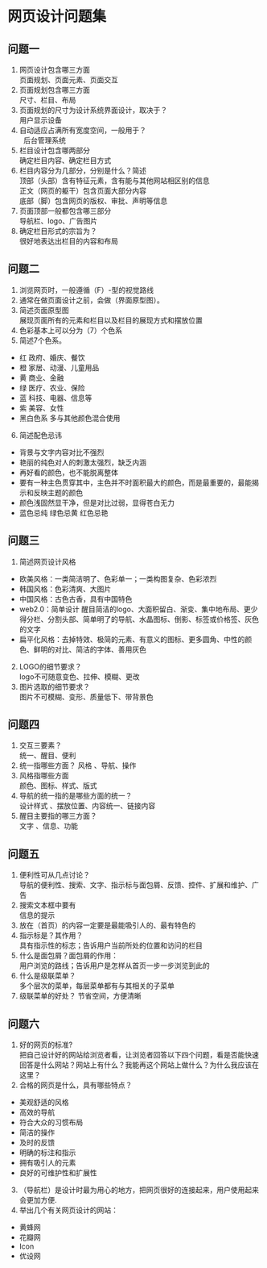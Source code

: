 # 网页设计问题集
## 问题一  
1. 网页设计包含哪三方面  
   页面规划、页面元素、页面交互  
2. 页面规划包含哪三方面  
   尺寸、栏目、布局  
3. 页面规划的尺寸为设计系统界面设计，取决于？  
   用户显示设备    
4. 自动适应占满所有宽度空间，一般用于？  
   后台管理系统  
5. 栏目设计包含哪两部分  
   确定栏目内容、确定栏目方式  
6. 栏目内容分为几部分，分别是什么？简述  
   顶部（头部）含有特征元素，含有能与其他网站相区别的信息  
   正文（网页的躯干）包含页面大部分内容   
   底部（脚）包含网页的版权、审批、声明等信息  
7. 页面顶部一般都包含哪三部分  
   导航栏、logo、广告图片  
8. 确定栏目形式的宗旨为？  
   很好地表达出栏目的内容和布局  
## 问题二
1. 浏览网页时，一般遵循（F）-型的视觉路线  
2. 通常在做页面设计之前，会做（界面原型图）。  
3. 简述页面原型图  
   展现页面所有的元素和栏目以及栏目的展现方式和摆放位置  
4. 色彩基本上可以分为（7）个色系  
5. 简述7个色系。  
 - 红 政府、婚庆、餐饮  
 - 橙 家居、动漫、儿童用品  
 - 黄 商业、金融  
 - 绿 医疗、农业、保险  
 - 蓝 科技、电器、信息等  
 - 紫 美容、女性  
 - 黑白色系 多与其他颜色混合使用  
6. 简述配色忌讳  
 - 背景与文字内容对比不强烈  
 - 艳丽的纯色对人的刺激太强烈，缺乏内涵  
 - 再好看的颜色，也不能脱离整体  
 - 要有一种主色贯穿其中，主色并不时面积最大的颜色，而是最重要的，最能揭示和反映主题的颜色  
 - 颜色浅固然显干净，但是对比过弱，显得苍白无力  
 - 蓝色忌纯 绿色忌黄 红色忌艳  
## 问题三
1. 简述网页设计风格  
 - 欧美风格：一类简洁明了、色彩单一；一类构图复杂、色彩浓烈  
 - 韩国风格：色彩清爽、大图片  
 - 中国风格：古色古香，具有中国特色  
 - web2.0：简单设计 醒目简洁的logo、大面积留白、渐变、集中地布局、更少得分栏、分割头部、简单明了的导航、水晶图标、倒影、标签或价格签、灰色的文字  
 - 扁平化风格：去掉特效、极简的元素、有意义的图标、更多圆角、中性的颜色、鲜明的对比、简洁的字体、善用灰色  
2. LOGO的细节要求？  
   logo不可随意变色、拉伸、模糊、更改  
3. 图片选取的细节要求？  
   图片不可模糊、变形、质量低下、带背景色  
## 问题四
1. 交互三要素？  
   统一、醒目、便利  
2. 统一指哪些方面？
   风格 、导航、操作  
3. 风格指哪些方面  
   颜色、图标、样式、版式  
4. 导航的统一指的是哪些方面的统一？  
   设计样式 、摆放位置、内容统一、链接内容  
5. 醒目主要指的哪三方面？  
   文字 、信息、功能  
## 问题五
1. 便利性可从几点讨论？  
   导航的便利性、搜索、文字、指示标与面包屑、反馈、控件、扩展和维护、广告  
2. 搜索文本框中要有  
   信息的提示  
3. 放在（首页）的内容一定要是最能吸引人的、最有特色的  
4. 指示标是？其作用？  
   具有指示性的标志；告诉用户当前所处的位置和访问的栏目  
5. 什么是面包屑？面包屑的作用：  
   用户浏览的路线；告诉用户是怎样从首页一步一步浏览到此的  
6. 什么是级联菜单？  
   多个层次的菜单，每层菜单都有与其相关的子菜单   
7. 级联菜单的好处？ 
   节省空间，方便清晰  
## 问题六
1. 好的网页的标准?  
   把自己设计好的网站给浏览者看，让浏览者回答以下四个问题，看是否能快速回答是什么网站？网站上有什么？我能再这个网站上做什么？为什么我应该在这里？  
2. 合格的网页是什么，具有哪些特点？  
 - 美观舒适的风格  
 - 高效的导航  
 - 符合大众的习惯布局  
 - 简洁的操作  
 - 及时的反馈  
 - 明确的标注和指示  
 - 拥有吸引人的元素  
 - 良好的可维护性和扩展性  
3. （导航栏）是设计时最为用心的地方，把网页很好的连接起来，用户使用起来会更加方便.  
4. 举出几个有关网页设计的网站：  
 - 黄蜂网  
 - 花瓣网  
 - Icon  
 - 优设网  
